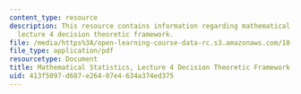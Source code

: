 ```yaml
---
content_type: resource
description: This resource contains information regarding mathematical statistics,
  lecture 4 decision theoretic framework.
file: /media/https%3A/open-learning-course-data-rc.s3.amazonaws.com/18-655-mathematical-statistics-spring-2016/413f5097d687e26407e4634a374ed375_MIT18_655S16_LecNote4.pdf
file_type: application/pdf
resourcetype: Document
title: Mathematical Statistics, Lecture 4 Decision Theoretic Framework
uid: 413f5097-d687-e264-07e4-634a374ed375
---
```

